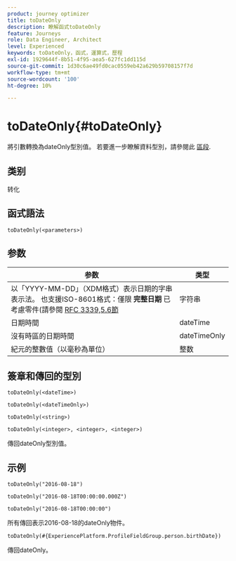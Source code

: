 ```yaml
---
product: journey optimizer
title: toDateOnly
description: 瞭解函式toDateOnly
feature: Journeys
role: Data Engineer, Architect
level: Experienced
keywords: toDateOnly，函式，運算式，歷程
exl-id: 1929644f-8b51-4f95-aea5-627fc1dd115d
source-git-commit: 1d30c6ae49fd0cac0559eb42a629b59708157f7d
workflow-type: tm+mt
source-wordcount: '100'
ht-degree: 10%

---
```


# toDateOnly{#toDateOnly}

將引數轉換為dateOnly型別值。 若要進一步瞭解資料型別，請參閱此 [區段](../expression/data-types.md).

## 类别

转化

## 函式語法

`toDateOnly(<parameters>)`

## 参数

| 参数 | 类型 |
|-----------|------------------|
| 以「YYYY-MM-DD」（XDM格式）表示日期的字串表示法。 也支援ISO-8601格式：僅限 **完整日期** 已考慮零件(請參閱 [RFC 3339,5.6節](https://www.rfc-editor.org/rfc/rfc3339#section-5.6) | 字符串 |
| 日期時間 | dateTime |
| 沒有時區的日期時間 | dateTimeOnly |
| 紀元的整數值（以毫秒為單位） | 整数 |

## 簽章和傳回的型別

`toDateOnly(<dateTime>)`

`toDateOnly(<dateTimeOnly>)`

`toDateOnly(<string>)`

`toDateOnly(<integer>, <integer>, <integer>)`

傳回dateOnly型別值。

## 示例

`toDateOnly("2016-08-18")`

`toDateOnly("2016-08-18T00:00:00.000Z")`

`toDateOnly("2016-08-18T00:00:00")`

所有傳回表示2016-08-18的dateOnly物件。

`toDateOnly(#{ExperiencePlatform.ProfileFieldGroup.person.birthDate})`

傳回dateOnly。

